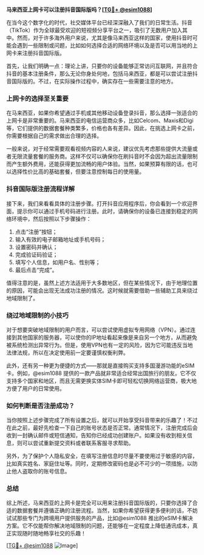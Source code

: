 **马来西亚上网卡可以注册抖音国际版吗？[[TG💪+ @esim1088](https://t.me/s/esim1088)]**

在当今这个数字化的时代，社交媒体平台已经深深融入了我们的日常生活。抖音（TikTok）作为全球最受欢迎的短视频分享平台之一，吸引了无数用户加入其中。然而，对于许多海外用户来说，尤其是像马来西亚这样的国家，使用抖音时可能会遇到一些限制或问题，比如如何选择合适的网络环境以及是否可以用当地的上网卡来注册抖音国际版。

首先，让我们明确一点：理论上讲，只要你的设备能够正常访问互联网，并且符合抖音的基本注册条件，那么无论你身处何地，包括马来西亚，都是可以尝试注册抖音国际版的。不过，在实际操作过程中，确实存在一些需要注意的地方。

### 上网卡的选择至关重要

在马来西亚，如果你希望通过手机或其他移动设备登录抖音，那么选择一张适合的上网卡是非常重要的。马来西亚的电信运营商众多，比如Celcom、Maxis和Digi等，它们提供的数据套餐种类繁多，价格也各有差异。因此，在挑选上网卡之前，你需要根据自己的需求做出合理的选择。

一般来说，对于经常需要观看视频内容的人来说，建议优先考虑那些提供大流量或者无限流量套餐的服务商。这样不仅可以确保你在刷抖音时不会因为超出流量限制而产生额外费用，还能获得更加流畅的用户体验。当然，如果预算有限的话，也可以选择性价比高的基础套餐，但要注意控制每日的使用量。

### 抖音国际版注册流程详解

接下来，我们来看看具体的注册步骤。打开抖音应用程序后，你会看到一个欢迎界面，提示你可以通过手机号码进行注册。此时，请确保你的设备已连接到稳定的网络环境中，然后按照以下步骤操作：

1. 点击“注册”按钮；
2. 输入有效的电子邮箱地址或手机号码；
3. 设置密码并确认；
4. 完成验证码验证；
5. 填写个人信息，如用户名、性别等；
6. 最后点击“完成”。

值得注意的是，虽然上述方法适用于大多数地区，但在某些情况下，由于地理位置的原因，可能会出现无法成功注册的情况。这时候就需要借助一些辅助工具来绕过地域限制了。

### 绕过地域限制的小技巧

对于想要突破地域限制的用户而言，可以尝试使用虚拟专用网络（VPN）。通过连接到其他国家的服务器，可以使你的IP地址看起来像是来自另一个地方，从而避免被系统检测出异常行为。但是，使用VPN也有一定的风险，因为它可能违反当地法律法规，所以在决定使用前一定要谨慎权衡利弊。

此外，还有另一种更为便捷的方式——那就是直接购买支持多国漫游功能的eSIM卡。例如，@esim1088 提供的一款产品就非常适合经常出国旅行的朋友。它不仅支持多个国家和地区，而且无需更换实体SIM卡即可轻松切换网络运营商，极大地方便了用户的日常使用。

### 如何判断是否注册成功？

当你按照上述步骤完成了所有设置之后，就可以开始享受抖音带来的乐趣了！不过在此之前，最好先检查一下自己的账号状态是否正常。通常情况下，注册完成后会收到一封确认邮件或短信通知，告知你已经成功创建账户。如果没有收到相关信息，则可以尝试重新提交资料或者联系客服寻求帮助。

另外，为了保护个人隐私安全，在填写注册信息时尽量不要使用过于敏感的内容，比如真实姓名、家庭住址等。同时，定期修改密码也是必不可少的一项措施，以防止他人盗取你的账号信息。

### 总结

综上所述，马来西亚的上网卡是完全可以用来注册抖音国际版的，只要你选择了合适的数据套餐并遵循正确的注册流程。当然，如果你希望获得更多便利的话，不妨试试那些专门为跨境用户提供服务的产品，比如@esim1088 推出的eSIM卡解决方案。它不仅能帮你解决地域限制的问题，还能够在一定程度上降低通讯成本，真正实现随时随地畅享社交的乐趣！

[[TG💪+ @esim1088](https://t.me/s/esim1088) ![Image](https://i.postimg.cc/4NQfJmqS/Snipaste-2025-05-13-00-14-12.png)]